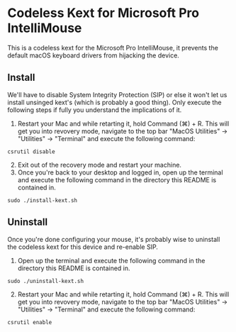 # Codeless Kext for Microsoft Pro IntelliMouse

This is a codeless kext for the Microsoft Pro IntelliMouse, it prevents the default macOS keyboard drivers from hijacking the device.

## Install

We'll have to disable System Integrity Protection (SIP) or else it won't let us install unsinged kext's (which is probably a good thing).
Only execute the following steps if fully you understand the implications of it.

1. Restart your Mac and while retarting it, hold Command (⌘) + R.
This will get you into revovery mode, navigate to the top bar "MacOS Utilities" -> "Utilities" -> "Terminal" and execute the following command:
```shell
csrutil disable
```
2. Exit out of the recovery mode and restart your machine.
3. Once you're back to your desktop and logged in, open up the  terminal and execute the following command in the directory this README is contained in.
```shell
sudo ./install-kext.sh
```

## Uninstall

Once you're done configuring your mouse, it's probably wise to uninstall the codeless kext for this device and re-enable SIP.

1. Open up the terminal and execute the following command in the directory this README is contained in.
```shell
sudo ./uninstall-kext.sh
```
2. Restart your Mac and while retarting it, hold Command (⌘) + R. This will get you into revovery mode, navigate to the top bar "MacOS Utilities" -> "Utilities" -> "Terminal" and execute the following command:
```shell
csrutil enable
```

